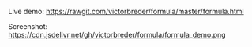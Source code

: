 Live demo:
https://rawgit.com/victorbreder/formula/master/formula.html

Screenshot:
https://cdn.jsdelivr.net/gh/victorbreder/formula/formula_demo.png